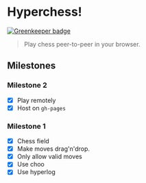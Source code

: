 # Hyperchess!

[![Greenkeeper badge](https://badges.greenkeeper.io/pguth/hyperchess.svg)](https://greenkeeper.io/)

> Play chess peer-to-peer in your browser.

## Milestones

### Milestone 2

- [x] Play remotely
- [x] Host on `gh-pages`

### Milestone 1

- [x] Chess field
- [x] Make moves drag'n'drop.
- [x] Only allow valid moves
- [x] Use choo
- [x] Use hyperlog
